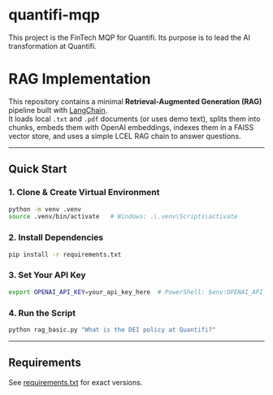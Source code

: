 # quantifi-mqp
This project is the FinTech MQP for Quantifi. Its purpose is to lead the AI transformation at Quantifi.


# RAG Implementation

This repository contains a minimal **Retrieval-Augmented Generation (RAG)** pipeline built with [LangChain](https://python.langchain.com/docs/tutorials/rag/).  
It loads local `.txt` and `.pdf` documents (or uses demo text), splits them into chunks, embeds them with OpenAI embeddings, indexes them in a FAISS vector store, and uses a simple LCEL RAG chain to answer questions.

---

## Quick Start

### 1. Clone & Create Virtual Environment
```bash
python -m venv .venv
source .venv/bin/activate   # Windows: .\.venv\Scripts\activate
```

### 2. Install Dependencies
```bash
pip install -r requirements.txt
```

### 3. Set Your API Key
```bash
export OPENAI_API_KEY=your_api_key_here  # PowerShell: $env:OPENAI_API_KEY="your_api_key_here"
```

### 4. Run the Script
```bash
python rag_basic.py "What is the DEI policy at Quantifi?"
```

---

## Requirements
See [requirements.txt](./requirements.txt) for exact versions.
